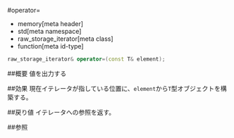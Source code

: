 #operator=
* memory[meta header]
* std[meta namespace]
* raw_storage_iterator[meta class]
* function[meta id-type]

```cpp
raw_storage_iterator& operator=(const T& element);
```

##概要
値を出力する


##効果
現在イテレータが指している位置に、`element`から`T`型オブジェクトを構築する。


##戻り値
イテレータへの参照を返す。


##参照


